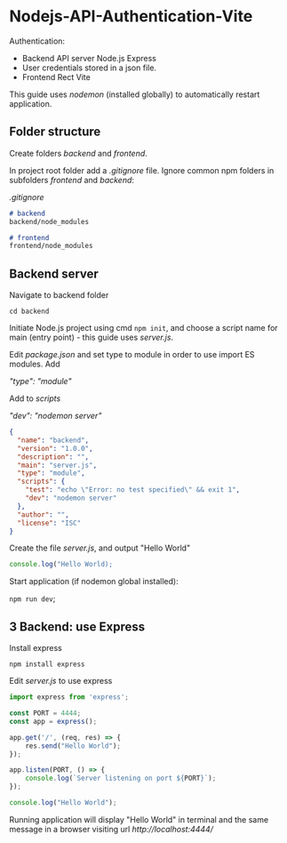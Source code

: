 # Nodejs-API-Authentication-Vite

Authentication:
- Backend API server Node.js Express
- User credentials stored in a json file.
- Frontend Rect Vite


This guide uses *nodemon* (installed globally) to automatically restart application. 

## Folder structure
Create folders *backend* and *frontend*.

In project root folder add a *.gitignore* file. Ignore common npm folders in subfolders *frontend* and *backend*:

*.gitignore*

```md
# backend
backend/node_modules

# frontend
frontend/node_modules
```

## Backend server

Navigate to backend folder

`cd backend`

Initiate Node.js project using cmd `npm init`, and choose a script name for main (entry point) - this guide uses *server.js*.


Edit *package.json* and set type to module in order to use import ES modules. Add 

*"type": "module"*

Add to *scripts*

*"dev": "nodemon server"*


```json
{
  "name": "backend",
  "version": "1.0.0",
  "description": "",
  "main": "server.js",
  "type": "module",
  "scripts": {
    "test": "echo \"Error: no test specified\" && exit 1",
    "dev": "nodemon server"
  },
  "author": "",
  "license": "ISC"
}
```

Create the file *server.js*, and output "Hello World"

```js
console.log("Hello World);
```

Start application (if nodemon global installed):

`npm run dev`;


## 3 Backend: use Express 

Install express

`npm install express`

Edit *server.js* to use express 

```js
import express from 'express';

const PORT = 4444;
const app = express();

app.get('/', (req, res) => {
    res.send("Hello World");
});

app.listen(PORT, () => {
    console.log(`Server listening on port ${PORT}`);
});

console.log("Hello World");
```

Running application will display "Hello World" in terminal and the same message in a browser visiting url *http://localhost:4444/*
